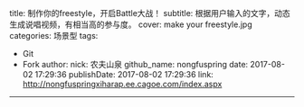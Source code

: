 title: 制作你的freestyle，开启Battle大战！
subtitle: 根据用户输入的文字，动态生成说唱视频，有相当高的参与度。
cover: make your freestyle.jpg
categories: 场景型
tags:
  - Git
  - Fork
author:
  nick: 农夫山泉
  github_name: nongfuspring
date: 2017-08-02 17:29:36
publishDate: 2017-08-02 17:29:36
link: http://nongfuspringxiharap.ee.cagoe.com/index.aspx
---
